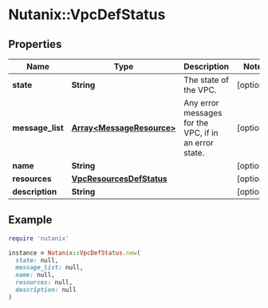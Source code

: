 # Nutanix::VpcDefStatus

## Properties

| Name | Type | Description | Notes |
| ---- | ---- | ----------- | ----- |
| **state** | **String** | The state of the VPC. | [optional] |
| **message_list** | [**Array&lt;MessageResource&gt;**](MessageResource.md) | Any error messages for the VPC, if in an error state.  | [optional] |
| **name** | **String** |  | [optional] |
| **resources** | [**VpcResourcesDefStatus**](VpcResourcesDefStatus.md) |  | [optional] |
| **description** | **String** |  | [optional] |

## Example

```ruby
require 'nutanix'

instance = Nutanix::VpcDefStatus.new(
  state: null,
  message_list: null,
  name: null,
  resources: null,
  description: null
)
```

